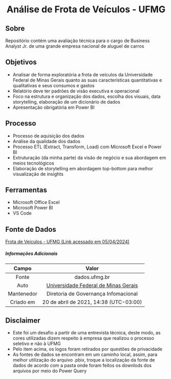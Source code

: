 # <div align="center">Análise de Frota de Veículos - UFMG</div>

## Sobre

Repositório contém uma avaliação técnica para o cargo de Business Analyst Jr. de uma grande empresa nacional de aluguel de carros

## Objetivos

- Analisar de forma exploratória a frota de veículos da Universidade Federal de Minas Gerais quanto as suas características quantitativas e qualitativas e seus consumos e gastos
- Relatório deve ter padrões de visão executiva e operacional
- Foco na estrutura e organização dos dados, escolha dos visuais, data storytelling, elaboração de um dicionário de dados
- Apresentação obrigatória em Power BI

## Processo
- Processo de aquisição dos dados
- Análise da qualidade dos dados
- Processo ETL (Extract, Transform, Load) com Microsoft Excel e Power BI
- Extruturação (da minha parte) da visão de negócio e sua abordagem em meios tecnológicos
- Elaboração de storytelling em abordagem top-bottom para melhor visualização de insights

## Ferramentas
- Microsoft Office Excel
- Microsoft Power BI
- VS Code

## Fonte de Dados
[Frota de Veículos - UFMG (Link acessado em 05/04/2024)](https://dados.ufmg.br/dataset/frota-de-veiculos)

##### Informações Adicionais
| Campo | Valor |
| :---: | :---: |
| Fonte | dados.ufmg.br |
| Auto | [Universidade Federal de Minas Gerais](mailto:info@dgi.ufmg.br)| 
| Mantenedor | Diretoria de Governança Infomacional|
| Criado em | 20 de abril de 2021, 14:38 (UTC-03:00)

## Disclaimer

- Este foi um desafio a partir de uma entrevista técnica, deste modo, as cores utilizadas dizem respeito à empresa que realizou o processo seletivo e não à UFMG
- Pelo item acima, os logos foram retirados por questões de privacidade
- As fontes de dados se encontram em um caminho local, assim, para melhor utilização do arquivo .pbix, troque a localização da fonte de dados de acordo com a pasta onde foram feitos os downlods dos arquivos por meio do Power Query